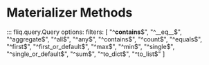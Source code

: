 
# Materializer Methods

::: fliq.query.Query
    options:
        filters: [
            "^__contains__$", "^__eq__$", "^aggregate$", "^all$", "^any$", "^contains$", "^count$", "^equals$", "^first$", "^first_or_default$", "^max$", "^min$", "^single$", "^single_or_default$", "^sum$", "^to_dict$", "^to_list$" 
        ]   

